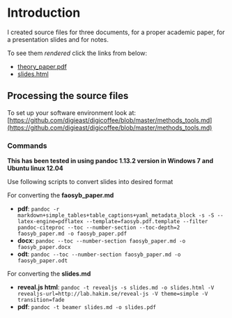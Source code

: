 # Introduction

I created source files for three documents, for a proper academic paper, for a presentation slides and for notes.

To see them *rendered* click the links from below:

- [theory_paper.pdf](https://rawgithub.com/digieast/paperx/master/theory_paper.pdf)
- [slides.html](https://rawgithub.com/digieast/paperx/master/slides.html)

## Processing the source files

To set up your software environment look at: [https://github.com/digieast/digicoffee/blob/master/methods_tools.md](https://github.com/digieast/digicoffee/blob/master/methods_tools.md)

### Commands

**This has been tested in using pandoc 1.13.2 version in Windows 7 and Ubuntu linux 12.04**

Use following scripts to convert slides into desired format

For converting the **faosyb_paper.md**

- **pdf**: `pandoc -r markdown+simple_tables+table_captions+yaml_metadata_block -s -S --latex-engine=pdflatex --template=faosyb.pdf.template --filter pandoc-citeproc --toc --number-section --toc-depth=2 faosyb_paper.md -o faosyb_paper.pdf`
- **docx**: `pandoc --toc --number-section faosyb_paper.md -o faosyb_paper.docx`
- **odt**: `pandoc --toc --number-section faosyb_paper.md -o faosyb_paper.odt`


For converting the **slides.md**

- **reveal.js html**: `pandoc -t revealjs -s slides.md -o slides.html -V revealjs-url=http://lab.hakim.se/reveal-js -V theme=simple -V transition=fade`
- **pdf**: `pandoc -t beamer slides.md -o slides.pdf`



